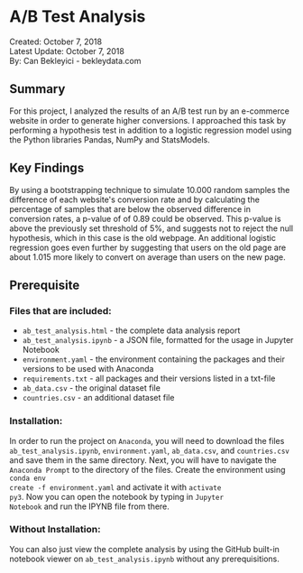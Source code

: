 # A/B Test Analysis
Created: October 7, 2018<br>
Latest Update: October 7, 2018<br>
By: Can Bekleyici - bekleydata.com<br>

## Summary
For this project, I analyzed the results of an A/B test run by an e-commerce website in order to generate higher conversions. I approached this task by performing a hypothesis test in addition to a logistic regression model using the Python libraries Pandas, NumPy and StatsModels.

## Key Findings
By using a bootstrapping technique to simulate 10.000 random samples the difference of each website's conversion rate and by calculating the percentage of samples that are below the observed difference in conversion rates, a p-value of of 0.89 could be observed. This p-value is above the previously set threshold of 5%, and suggests not to reject the null hypothesis, which in this case is the old webpage. An additional logistic regression goes even further by suggesting that users on the old page are about 1.015 more likely to convert on average than users on the new page.

## Prerequisite
### Files that are included:
<ul><li><code>ab_test_analysis.html</code> - the complete data analysis report</li>
  <li><code>ab_test_analysis.ipynb</code> - a JSON file, formatted for the usage in Jupyter Notebook</li>
  <li><code>environment.yaml</code> - the environment containing the packages and their versions to be used with Anaconda</li>
  <li><code>requirements.txt</code> - all packages and their versions listed in a txt-file</li>
  <li><code>ab_data.csv</code> - the original dataset file</li>
  <li><code>countries.csv</code> - an additional dataset file</li></ul>

### Installation:
In order to run the project on <code>Anaconda</code>, you will need to download the files <code>ab_test_analysis.ipynb</code>, <code>environment.yaml</code>, <code>ab_data.csv</code>, and <code>countries.csv</code> and save them in the same directory. Next, you will have to navigate the <code>Anaconda Prompt</code> to the directory of the files. Create the environment using <code>conda env create -f environment.yaml</code> and activate it with <code>activate py3</code>. Now you can open the notebook by typing in <code>Jupyter Notebook</code> and run the IPYNB file from there.

### Without Installation:
You can also just view the complete analysis by using the GitHub built-in notebook viewer on <code>ab_test_analysis.ipynb</code> without any prerequisitions.
